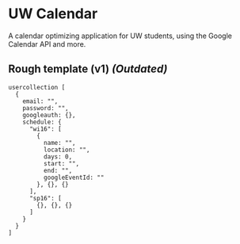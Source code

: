 # UW Calendar

A calendar optimizing application for UW students, using the Google Calendar API and more.

## Rough template (v1) *(Outdated)*
```
usercollection [
  {
    email: "",
    password: "",
    googleauth: {},
    schedule: {
      "wi16": [
        {
          name: "",
          location: "",
          days: 0,
          start: "",
          end: "",
          googleEventId: ""
        }, {}, {}
      ],
      "sp16": [
        {}, {}, {}
      ]
    }
  }
]
```

